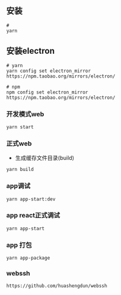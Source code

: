 ## 安装
```
# 
yarn
```

## 安装electron
```
# yarn 
yarn config set electron_mirror https://npm.taobao.org/mirrors/electron/

# npm
npm config set electron_mirror https://npm.taobao.org/mirrors/electron/

```

### 开发模式web
```
yarn start
```

### 正式web
- 生成缓存文件目录(build)
```
yarn build
```

### app调试
```
yarn app-start:dev
```

### app react正式调试
```
yarn app-start
```

### app 打包
```
yarn app-package
```

### webssh
```
https://github.com/huashengdun/webssh
```